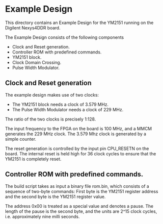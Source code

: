 # Example Design

This directory contains an Example Design for the YM2151 running on the Digilent
Nexys4DDR board.

The Example Design consists of the following components
* Clock and Reset generation.
* Controller ROM with predefined commands.
* YM2151 block.
* Clock Domain Crossing.
* Pulse Width Modulator.

## Clock and Reset generation
The example design makes use of two clocks:
* The YM2151 block needs a clock of 3.579 MHz.
* The Pulse Width Modulator needs a clock of 229 MHz.

The ratio of the two clocks is precisely 1:128.

The input frequency to the FPGA on the board is 100 MHz, and a MMCM generates
the 229 MHz clock. The 3.579 Mhz clock is generated by a simple counter.

The reset generation is controlled by the input pin CPU\_RESETN on the board.
The internal reset is held high for 36 clock cycles to ensure that the YM2151
is completely reset.

## Controller ROM with predefined commands.
The build script takes as input a binary file rom.bin, which consists of a
sequence of two-byte commands: First byte is the YM2151 register address and
the second byte is the YM2151 register value.

The address 0x00 is treated as a special value and denotes a pause. The length
of the pause is the second byte, and the units are 2^15 clock cycles, i.e.
approximately nine milli seconds.
